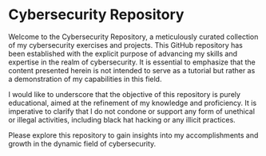 # Cybersecurity Repository


Welcome to the Cybersecurity Repository, a meticulously curated collection of my cybersecurity exercises and projects. This GitHub repository has been established with the explicit purpose of advancing my skills and expertise in the realm of cybersecurity. It is essential to emphasize that the content presented herein is not intended to serve as a tutorial but rather as a demonstration of my capabilities in this field.

I would like to underscore that the objective of this repository is purely educational, aimed at the refinement of my knowledge and proficiency. It is imperative to clarify that I do not condone or support any form of unethical or illegal activities, including black hat hacking or any illicit practices.

Please explore this repository to gain insights into my accomplishments and growth in the dynamic field of cybersecurity.

